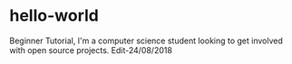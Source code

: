 # hello-world

Beginner Tutorial,
I'm a computer science student looking to get involved with open source projects.
Edit-24/08/2018


